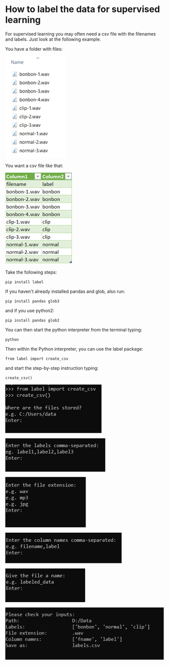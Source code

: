 # How to label the data for supervised learning
For supervised learning you may often need a csv file with the
filenames and labels. Just look at the following example.

You have a folder with files: 

<img src="images/data.PNG" alt="Your data">

You want a csv file like that: 

<img src="images/csv.PNG" alt="Csv file">

Take the following steps: 

    pip install label

If you haven't already installed pandas and glob, also run:

    pip install pandas glob3

and if you use python2:

    pip install pandas glob2

You can then start the python interpreter from the terminal typing:

    python

Then within the Python interpreter, you can use the label package:

    from label import create_csv

and start the step-by-step instruction typing:

    create_csv()

<img src="images/scr1.PNG" alt="Screenshot 1"> <br/>

<img src="images/scr2.PNG" alt="Screenshot 2"> <br/>

<img src="images/scr3.PNG" alt="Screenshot 3"> <br/>

<img src="images/scr4.PNG" alt="Screenshot 4"> <br/>

<img src="images/scr5.PNG" alt="Screenshot 5"> <br/>

<img src="images/scr6.PNG" alt="Screenshot 6"> <br/>
    
